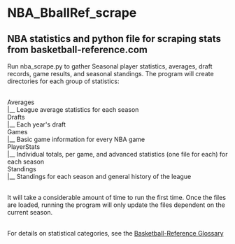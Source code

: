 # NBA_BballRef_scrape
## NBA statistics and python file for scraping stats from basketball-reference.com

Run nba_scrape.py to gather Seasonal player statistics, averages, draft records, game results, and 
seasonal standings.  The program will create directories for each group of statistics:

<br>Averages<br>
    |__ League average statistics for each season<br>
Drafts<br>
    |__ Each year's draft<br>
Games<br>
    |__ Basic game information for every NBA game<br>
PlayerStats<br>
    |__ Individual totals, per game, and advanced statistics (one file for each) for each season<br>
Standings<br>
    |__ Standings for each season and general history of the league<br><br>
    
It will take a considerable amount of time to run the first time.  Once the files are loaded, 
running the program will only update the files dependent on the current season.

<br> For details on statistical categories, see the 
[Basketball-Reference Glossary](https://www.basketball-reference.com/about/glossary.html)
